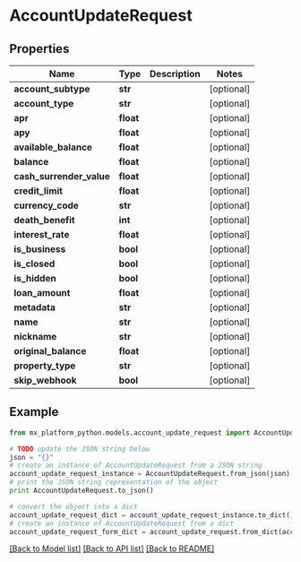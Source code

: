 # AccountUpdateRequest


## Properties
Name | Type | Description | Notes
------------ | ------------- | ------------- | -------------
**account_subtype** | **str** |  | [optional] 
**account_type** | **str** |  | [optional] 
**apr** | **float** |  | [optional] 
**apy** | **float** |  | [optional] 
**available_balance** | **float** |  | [optional] 
**balance** | **float** |  | [optional] 
**cash_surrender_value** | **float** |  | [optional] 
**credit_limit** | **float** |  | [optional] 
**currency_code** | **str** |  | [optional] 
**death_benefit** | **int** |  | [optional] 
**interest_rate** | **float** |  | [optional] 
**is_business** | **bool** |  | [optional] 
**is_closed** | **bool** |  | [optional] 
**is_hidden** | **bool** |  | [optional] 
**loan_amount** | **float** |  | [optional] 
**metadata** | **str** |  | [optional] 
**name** | **str** |  | [optional] 
**nickname** | **str** |  | [optional] 
**original_balance** | **float** |  | [optional] 
**property_type** | **str** |  | [optional] 
**skip_webhook** | **bool** |  | [optional] 

## Example

```python
from mx_platform_python.models.account_update_request import AccountUpdateRequest

# TODO update the JSON string below
json = "{}"
# create an instance of AccountUpdateRequest from a JSON string
account_update_request_instance = AccountUpdateRequest.from_json(json)
# print the JSON string representation of the object
print AccountUpdateRequest.to_json()

# convert the object into a dict
account_update_request_dict = account_update_request_instance.to_dict()
# create an instance of AccountUpdateRequest from a dict
account_update_request_form_dict = account_update_request.from_dict(account_update_request_dict)
```
[[Back to Model list]](../README.md#documentation-for-models) [[Back to API list]](../README.md#documentation-for-api-endpoints) [[Back to README]](../README.md)


